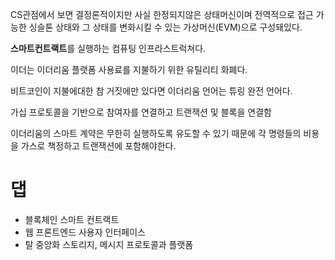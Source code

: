 CS관점에서 보면 결정론적이지만 사실 한정되지않은 상태머신이며 전역적으로 접근 가능한 싱슬톤 상태와 그 상태를 변화시킬 수 있는 가상머신(EVM)으로 구성돼있다.


**스마트컨트랙트**를 실행하는 컴퓨팅 인프라스트럭쳐다.

이더는 이더리움 플랫폼 사용료를 지불하기 위한 유틸리티 화폐다.

비트코인이 지불에대한 참 거짓에만 있다면 이더리움 언어는 튜링 완전 언어다.

가십 프로토콜을 기반으로 참여자를 연결하고 트랜잭션 및 블록을 연결함


이더리움의 스마트 계약은 무한히 실행하도록 유도할 수 있기 때문에
각 명령들의 비용을 가스로 책정하고 트랜잭션에 포함해야한다.

# 댑
- 블록체인 스마트 컨트랙트
- 웹 프론트엔드 사용자 인터페이스
- 탈 중앙화 스토리지, 메시지 프로토콜과 플랫폼

